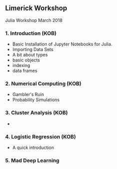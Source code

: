 ## Limerick Workshop
Julia Workshop March 2018

### 1. Introduction (KOB)
 - Basic Installation of Jupyter Notebooks for Julia. 
 - Importing Data Sets
 - A bit about types
 - basic objects
 - indexing
 - data frames
 
 
### 2. Numerical Computing (KOB)
  - Gambler's Ruin
  - Probability Simulations
  
  
### 3. Cluster Analysis (KOB)
  - 
  
### 4. Logistic Regression (KOB)
  - A quick introduction
  
### 5. Mad Deep Learning   
  
